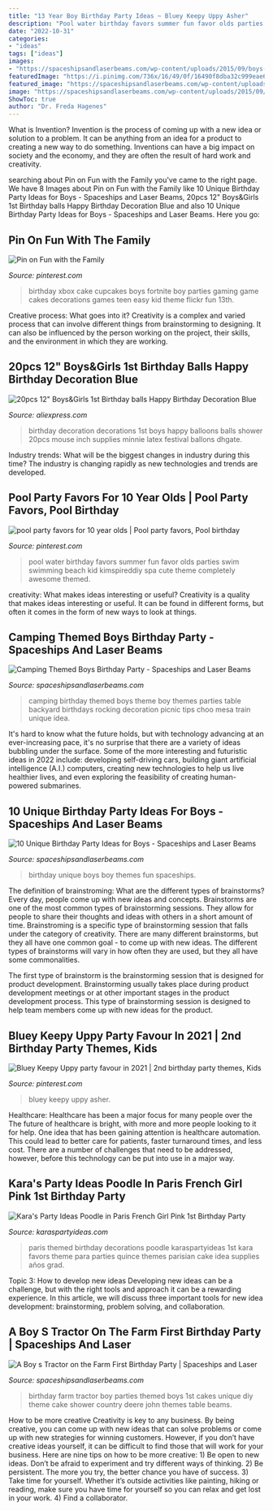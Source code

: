 ```yaml
---
title: "13 Year Boy Birthday Party Ideas ~ Bluey Keepy Uppy Asher"
description: "Pool water birthday favors summer fun favor olds parties swim swimming beach kid kimspireddiy spa cute theme completely awesome themed"
date: "2022-10-31"
categories:
- "ideas"
tags: ["ideas"]
images:
- "https://spaceshipsandlaserbeams.com/wp-content/uploads/2015/09/boys-farm-tractor-birthday-party-ideas.jpg"
featuredImage: "https://i.pinimg.com/736x/16/49/0f/16490f8dba32c999eae6f52db8bf7cc9.jpg"
featured_image: "https://spaceshipsandlaserbeams.com/wp-content/uploads/2015/09/unique-birthday-party-ideas-for-boys-fun.jpg.jpg"
image: "https://spaceshipsandlaserbeams.com/wp-content/uploads/2015/09/boys-farm-tractor-birthday-party-ideas.jpg"
ShowToc: true
author: "Dr. Freda Hagenes"
---
```



What is Invention?
Invention is the process of coming up with a new idea or solution to a problem. It can be anything from an idea for a product to creating a new way to do something. Inventions can have a big impact on society and the economy, and they are often the result of hard work and creativity.

	

		
searching about Pin on Fun with the Family you've came to the right page. We have 8 Images about Pin on Fun with the Family like 10 Unique Birthday Party Ideas for Boys - Spaceships and Laser Beams, 20pcs 12&quot; Boys&amp;Girls 1st Birthday balls Happy Birthday Decoration Blue and also 10 Unique Birthday Party Ideas for Boys - Spaceships and Laser Beams. Here you go:
		
    
## Pin On Fun With The Family

<img loading=lazy src="https://i.pinimg.com/736x/cd/8a/76/cd8a76e84fa514a8eb8fc4f655fa1547.jpg" onerror="this.onerror=null;this.src='https://tse3.mm.bing.net/th?id=OIP.Ewyua69Rst2HH1dyiKSXoAHaJ4&amp;pid=15.1';" alt="Pin on Fun with the Family">

_Source: pinterest.com_

>birthday xbox cake cupcakes boys fortnite boy parties gaming game cakes decorations games teen easy kid theme flickr fun 13th. 

	

Creative process: What goes into it?
Creativity is a complex and varied process that can involve different things from brainstorming to designing. It can also be influenced by the person working on the project, their skills, and the environment in which they are working.

    
## 20pcs 12&quot; Boys&amp;Girls 1st Birthday Balls Happy Birthday Decoration Blue

<img loading=lazy src="https://ae01.alicdn.com/kf/HTB10lVbX.rrK1RkSne1q6ArVVXay/20pcs-12-Boys-Girls-1st-Birthday-balls-Happy-Birthday-Decoration-Blue-1-Year-Old-Birthday-Balloons.jpg" onerror="this.onerror=null;this.src='https://tse4.mm.bing.net/th?id=OIP.dEhq7qibY61eyjkVYraQPQHaJ3&amp;pid=15.1';" alt="20pcs 12&quot; Boys&amp;Girls 1st Birthday balls Happy Birthday Decoration Blue">

_Source: aliexpress.com_

>birthday decoration decorations 1st boys happy balloons balls shower 20pcs mouse inch supplies minnie latex festival ballons dhgate. 

	

Industry trends: What will be the biggest changes in industry during this time?
The industry is changing rapidly as new technologies and trends are developed.

    
## Pool Party Favors For 10 Year Olds | Pool Party Favors, Pool Birthday

<img loading=lazy src="https://i.pinimg.com/736x/ed/61/5a/ed615a3f67fc990f925f9b40482c95dc.jpg" onerror="this.onerror=null;this.src='https://tse4.mm.bing.net/th?id=OIP.1jKinRpFWNAENSvT2k0PDgAAAA&amp;pid=15.1';" alt="pool party favors for 10 year olds | Pool party favors, Pool birthday">

_Source: pinterest.com_

>pool water birthday favors summer fun favor olds parties swim swimming beach kid kimspireddiy spa cute theme completely awesome themed. 

	

creativity: What makes ideas interesting or useful?
Creativity is a quality that makes ideas interesting or useful. It can be found in different forms, but often it comes in the form of new ways to look at things.

    
## Camping Themed Boys Birthday Party - Spaceships And Laser Beams

<img loading=lazy src="https://spaceshipsandlaserbeams.com/wp-content/uploads/2015/09/boys-camping-birthday-party-ideas.jpg" onerror="this.onerror=null;this.src='https://tse3.mm.bing.net/th?id=OIP.Qq2F6qvjH9I0BK9pbr1V4QHaKl&amp;pid=15.1';" alt="Camping Themed Boys Birthday Party - Spaceships and Laser Beams">

_Source: spaceshipsandlaserbeams.com_

>camping birthday themed boys theme boy themes parties table backyard birthdays rocking decoration picnic tips choo mesa train unique idea. 

	

It's hard to know what the future holds, but with technology advancing at an ever-increasing pace, it's no surprise that there are a variety of ideas bubbling under the surface. Some of the more interesting and futuristic ideas in 2022 include: developing self-driving cars, building giant artificial intelligence (A.I.) computers, creating new technologies to help us live healthier lives, and even exploring the feasibility of creating human-powered submarines.

    
## 10 Unique Birthday Party Ideas For Boys - Spaceships And Laser Beams

<img loading=lazy src="https://spaceshipsandlaserbeams.com/wp-content/uploads/2015/09/unique-birthday-party-ideas-for-boys-fun.jpg.jpg" onerror="this.onerror=null;this.src='https://tse2.mm.bing.net/th?id=OIP.y8iO0fvm-BlWaq7WHoPNJQHaLH&amp;pid=15.1';" alt="10 Unique Birthday Party Ideas for Boys - Spaceships and Laser Beams">

_Source: spaceshipsandlaserbeams.com_

>birthday unique boys boy themes fun spaceships. 

	

The definition of brainstroming: What are the different types of brainstorms?
Every day, people come up with new ideas and concepts. Brainstorms are one of the most common types of brainstorming sessions. They allow for people to share their thoughts and ideas with others in a short amount of time. Brainstroming is a specific type of brainstorming session that falls under the category of creativity. 
There are many different brainstorms, but they all have one common goal - to come up with new ideas. The different types of brainstorms will vary in how often they are used, but they all have some commonalities. 

The first type of brainstorm is the brainstorming session that is designed for product development. Brainstorming usually takes place during product development meetings or at other important stages in the product development process. This type of brainstorming session is designed to help team members come up with new ideas for the product.

    
## Bluey Keepy Uppy Party Favour In 2021 | 2nd Birthday Party Themes, Kids

<img loading=lazy src="https://i.pinimg.com/736x/16/49/0f/16490f8dba32c999eae6f52db8bf7cc9.jpg" onerror="this.onerror=null;this.src='https://tse2.mm.bing.net/th?id=OIP.TYYvPHMtxt2GOZzQPU6EWQHaJ3&amp;pid=15.1';" alt="Bluey Keepy Uppy party favour in 2021 | 2nd birthday party themes, Kids">

_Source: pinterest.com_

>bluey keepy uppy asher. 

	

Healthcare: Healthcare has been a major focus for many people over the
The future of healthcare is bright, with more and more people looking to it for help. One idea that has been gaining attention is healthcare automation. This could lead to better care for patients, faster turnaround times, and less cost. There are a number of challenges that need to be addressed, however, before this technology can be put into use in a major way.

    
## Kara&#039;s Party Ideas Poodle In Paris French Girl Pink 1st Birthday Party

<img loading=lazy src="http://www.karaspartyideas.com/wp-content/uploads/2013/04/541861_10150682019064471_1745525555_n_600x900.jpg" onerror="this.onerror=null;this.src='https://tse1.mm.bing.net/th?id=OIP.GpD2g5o6Kh2bpyUw0XT7pwHaLH&amp;pid=15.1';" alt="Kara&#039;s Party Ideas Poodle in Paris French Girl Pink 1st Birthday Party">

_Source: karaspartyideas.com_

>paris themed birthday decorations poodle karaspartyideas 1st kara favors theme para parties quince themes parisian cake idea supplies años grad. 

	

Topic 3: How to develop new ideas
Developing new ideas can be a challenge, but with the right tools and approach it can be a rewarding experience. In this article, we will discuss three important tools for new idea development: brainstorming, problem solving, and collaboration.

    
## A Boy S Tractor On The Farm First Birthday Party | Spaceships And Laser

<img loading=lazy src="https://spaceshipsandlaserbeams.com/wp-content/uploads/2015/09/boys-farm-tractor-birthday-party-ideas.jpg" onerror="this.onerror=null;this.src='https://tse2.mm.bing.net/th?id=OIP.yVRlTJngLYfqcuSpmgwwQQHaLH&amp;pid=15.1';" alt="A Boy s Tractor on the Farm First Birthday Party | Spaceships and Laser">

_Source: spaceshipsandlaserbeams.com_

>birthday farm tractor boy parties themed boys 1st cakes unique diy theme cake shower country deere john themes table beams. 

	

How to be more creative
Creativity is key to any business. By being creative, you can come up with new ideas that can solve problems or come up with new strategies for winning customers. However, if you don’t have creative ideas yourself, it can be difficult to find those that will work for your business. Here are nine tips on how to be more creative: 1) Be open to new ideas. Don’t be afraid to experiment and try different ways of thinking. 2) Be persistent. The more you try, the better chance you have of success. 3) Take time for yourself. Whether it’s outside activities like painting, hiking or reading, make sure you have time for yourself so you can relax and get lost in your work. 4) Find a collaborator.

